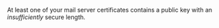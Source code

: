 At least one of your mail server certificates contains a public key with an *insufficiently* secure length.
